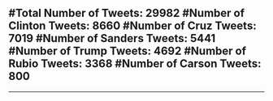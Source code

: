 #Total Number of Tweets: 29982 
#Number of Clinton Tweets: 8660
#Number of Cruz Tweets: 7019
#Number of Sanders Tweets: 5441
#Number of Trump Tweets: 4692
#Number of Rubio Tweets: 3368
#Number of Carson Tweets: 800
---
---
